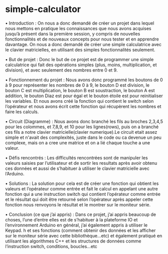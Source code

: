 # simple-calculator

• Introduction :
On nous a donc demandé de créer un projet dans lequel nous mettons en
pratique les connaissances que nous avons acquises jusqu’à présent dans la
première session, y compris de nouvelles fonctionnalités et de nouveaux
concepts pour nous tester et en apprendre davantage. On nous a donc
demandé de créer une simple calculatrice avec le clavier matricielles, en
utilisant des simples fonctionnalités seulement.


• But de projet :
Donc le but de ce projet est de programmer une simple calculatrice qui fait
des opérations simples (plus, moins, multiplication, et division), et avec
seulement des nombres entre 0 et 9.


• Fonctionnement du projet :
Nous avons donc programmé les boutons de 0 à 9 pour représenter les
nombres de 0 à 9, le bouton D est division, le bouton C est multiplication, le
bouton B est soustraction, le bouton A est addition, le bouton Diaz est pour
égal et le bouton étoile est pour reinitialiser les variables. Et nous avons
créé la fonction qui contient le switch selon l’opérateur et nous avons écrit
cette fonction qui récupèrent les nombres et faire les calculs.


• Circuit (Diagramme) :
Nous avons donc branché les fils au broches 2,3,4,5 pour les colommes, et
7,8,9, et 10 pour les lignes(rows), puis on a branché
ces fils a notre clavier matricielle(clavier numerique).Le circuit etait assez
simple et n'avait des complexités, juste dans le code ou ca devenue un peu
complexe, mais on a cree une matrice et on a lié chaque touche a une valeur.

• Défis rencontrés :
Les difficultés rencontrées sont de manipuler les valeurs saisies par
l’utilisateur et de sortir les resultats après avoir obtenu ces données et aussi
de s’habituer à utiliser le clavier matricielle avec l’Arduino.

• Solutions :
La solution pour cela est de créer une fonction qui obtient les valeurs et
l’opérateur comme entrée et fait le calcul en appelant une autre fonction qui
a une instruction switch qui contient l’opérateur comme entrée et le résultat
qui doit être retourné selon l’opérateur après appeler cette fonction nous
renvoyons le résultat et le montrer sur le moniteur série.


• Conclusion (ce que j’ai appris) :
Dans ce projet, j’ai appris beaucoup de choses, l’une d’entre elles est de
s’habituer à la plateforme IO et l’environnement Arduino en général, j’ai
également appris à utiliser le Keypad. h et ses fonctions (comment obtenir
des données et les afficher sur le moniteur série avec cette bibliothèque...etc)
et également pratiqué en utilisant les algorithmes C++ et les structures de
données comme l’instruction switch, conditions, boucles...etc
